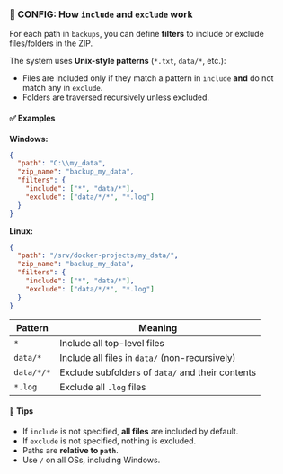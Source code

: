 ### 🧰 CONFIG: How `include` and `exclude` work

For each path in `backups`, you can define **filters** to include or exclude files/folders in the ZIP.

The system uses **Unix-style patterns** (`*.txt`, `data/*`, etc.):

- Files are included only if they match a pattern in `include` **and** do not match any in `exclude`.
- Folders are traversed recursively unless excluded.

#### ✅ Examples
**Windows:**
```json
{
  "path": "C:\\my_data",
  "zip_name": "backup_my_data",
  "filters": {
    "include": ["*", "data/*"],
    "exclude": ["data/*/*", "*.log"]
  }
}
```

**Linux:**
```json
{
  "path": "/srv/docker-projects/my_data/",
  "zip_name": "backup_my_data",
  "filters": {
    "include": ["*", "data/*"],
    "exclude": ["data/*/*", "*.log"]
  }
}
```

| Pattern         | Meaning                                                      |
|----------------|--------------------------------------------------------------|
| `*`            | Include all top-level files                                  |
| `data/*`       | Include all files in `data/` (non-recursively)               |
| `data/*/*`     | Exclude subfolders of `data/` and their contents             |
| `*.log`        | Exclude all `.log` files                                     |

#### 🧪 Tips

- If `include` is not specified, **all files** are included by default.
- If `exclude` is not specified, nothing is excluded.
- Paths are **relative to `path`**.
- Use `/` on all OSs, including Windows.
